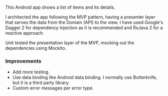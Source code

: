 
This Android app shows a list of items and its details. 

I architected the app following the MVP pattern, having a presenter layer that serves the data from the Domain (API) to the view. 
I have used Google's Dagger 2 for dependency injection as it is recommended and RxJava 2 for a reactive approach.

Unit tested the presentation layer of the MVP, mocking out the dependencies using Mockito.

### Improvements
- Add more testing.
- Use data binding like Android data binding. I normally use Butterknife, but it is a third party library.
- Custom error messages per error type. 